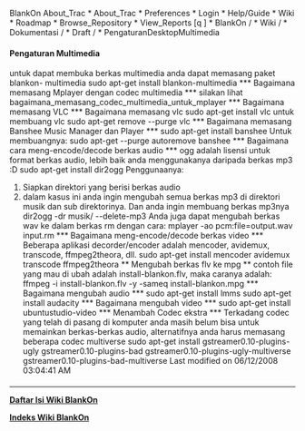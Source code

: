 












   BlankOn
 About_Trac
    * About_Trac
    * Preferences
    * Login
    * Help/Guide
    * Wiki
    * Roadmap
    * Browse_Repository
    * View_Reports
[q                 ]
    * BlankOn  /
    * Wiki  /
    * Dokumentasi  /
    * Draft  /
    * PengaturanDesktopMultimedia

#### Pengaturan Multimedia
untuk dapat membuka berkas multimedia anda dapat memasang paket blankon-
multimedia
sudo apt-get install blankon-multimedia
*** Bagaimana memasang Mplayer dengan codec multimedia ***
silakan lihat ​bagaimana_memasang_codec_multimedia_untuk_mplayer
*** Bagaimana memasang VLC ***
Bagaimana memasang vlc
sudo apt-get install vlc
untuk membuang vlc
sudo apt-get remove --purge vlc
*** Bagaimana memasang Banshee Music Manager dan Player ***
sudo apt-get install banshee
Untuk membuangnya:
sudo apt-get --purge autoremove banshee
*** Bagaimana cara meng-encode/decode berkas audio ***
ogg adalah lisensi untuk format berkas audio, lebih baik anda menggunakanya
daripada berkas mp3 :D
sudo apt-get install dir2ogg
Penggunaanya:
   1. Siapkan direktori yang berisi berkas audio
   2. dalam kasus ini anda ingin mengubah semua berkas mp3 di direktori musik
      dan sub direktorinya. Dan anda ingin membuang berkas mp3nya
dir2ogg -dr musik/  --delete-mp3
     Anda juga dapat mengubah berkas wav ke dalam berkas rm dengan cara:
mplayer -ao pcm:file=output.wav input.rm
*** Bagaimana meng-encode/decode berkas video ***
Beberapa aplikasi decorder/encoder adalah mencoder, avidemux, transcode,
ffmpeg2theora, dll.
sudo apt-get install mencoder avidemux transcode ffmpeg2theora
** Mengubah berkas flv ke mpg **
contoh file yang mau di ubah adalah install-blankon.flv, maka caranya adalah:
ffmpeg -i install-blankon.flv -y -sameq install-blankon.mpg
*** Bagaimana mengubah audio ***
sudo apt-get install lmms
sudo apt-get install audacity
*** Bagaimana mengubah video ***
sudo apt-get install ubuntustudio-video
*** Menambah Codec ekstra ***
Terkadang codec yang telah di pasang di komputer anda masih belum bisa untuk
memainkan berkas-berkas audio, alternatifnya anda harus memasang beberapa codec
multiverse
sudo apt-get install gstreamer0.10-plugins-ugly gstreamer0.10-plugins-bad
gstreamer0.10-plugins-ugly-multiverse gstreamer0.10-plugins-bad-multiverse
Last modified on 06/12/2008 03:04:41 AM
#### 
    







---
[**Daftar Isi Wiki BlankOn**](/DaftarIsi/README.md)
 
[**Indeks Wiki BlankOn**](/Indeks.md)



